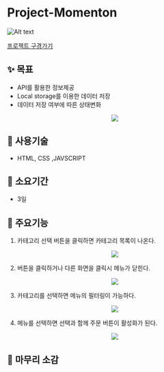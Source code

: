 # Project-Momenton

![Alt text](https://img1.daumcdn.net/thumb/R1280x0/?scode=mtistory2&fname=https%3A%2F%2Fblog.kakaocdn.net%2Fdn%2FrQwfz%2FbtqUvDqaUpR%2FfFxXnj7prhy7kcLXnCNxw0%2Fimg.jpg)

[프로젝트 구경가기](https://baegofda.github.io/Project-Momen/)

## **✨ 목표**

- API를 활용한 정보제공
- Local storage를 이용한 데이터 저장
- 데이터 저장 여부에 따른 상태변화
<p align="center"><img src="https://img1.daumcdn.net/thumb/R1280x0/?scode=mtistory2&fname=https%3A%2F%2Fblog.kakaocdn.net%2Fdn%2FTqrnS%2FbtqUGS7pyTS%2FrJ6DYvBp4kOREH1JdJb16K%2Fimg.png"/></p>

## **🧰 사용기술**

- HTML, CSS ,JAVSCRIPT

## **📅 소요기간**

- 3일

## **👀 주요기능**

1. 카테고리 선택 버튼을 클릭하면 카테고리 목록이 나온다.

<p align="center"><img src="./assets/category-toggle.gif"/></p>

2. 버튼을 클릭하거나 다른 화면을 클릭시 메뉴가 닫힌다.

<p align="center"><img src="./assets/category-close.gif"/></p>

3. 카테고리를 선택하면 메뉴의 필터링이 가능하다.

<p align="center"><img src="./assets/category-select.gif"/></p>

4. 메뉴를 선택하면 선택과 함께 주문 버튼이 활성화가 된다.

<p align="center"><img src="./assets/menu-select.gif"/></p>

## **👋 마무리 소감**
